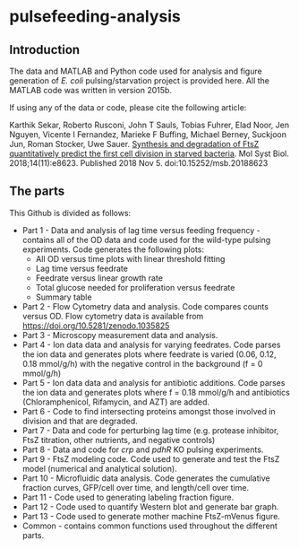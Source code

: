 # pulsefeeding-analysis

## Introduction

The data and MATLAB and Python code used for analysis and figure generation of *E. coli* pulsing/starvation project is provided here. All the MATLAB code was written in version 2015b.

If using any of the data or code, please cite the following article:

Karthik Sekar, Roberto Rusconi, John T Sauls, Tobias Fuhrer, Elad Noor, Jen Nguyen, Vicente I Fernandez, Marieke F Buffing, Michael Berney, Suckjoon Jun, Roman Stocker, Uwe Sauer. [Synthesis and degradation of FtsZ quantitatively predict the first cell division in starved bacteria](http://msb.embopress.org/content/14/11/e8623). Mol Syst Biol. 2018;14(11):e8623. Published 2018 Nov 5. doi:10.15252/msb.20188623

## The parts
This Github is divided as follows:
* Part 1 - Data and analysis of lag time versus feeding frequency - contains all of the OD data and code used for the wild-type pulsing experiments. Code generates the following plots:
  * All OD versus time plots with linear threshold fitting
  * Lag time versus feedrate
  * Feedrate versus linear growth rate
  * Total glucose needed for proliferation versus feedrate
  * Summary table
* Part 2 - Flow Cytometry data and analysis. Code compares counts versus OD. Flow cytometry data is available from https://doi.org/10.5281/zenodo.1035825
* Part 3 - Microscopy measurement data and analysis.
* Part 4 - Ion data data and analysis for varying feedrates. Code parses the ion data and generates plots where feedrate is varied (0.06, 0.12, 0.18 mmol/g/h) with the negative control in the background (f = 0 mmol/g/h)
* Part 5 - Ion data data and analysis for antibiotic additions. Code parses the ion data and generates plots where f = 0.18 mmol/g/h and antibiotics (Chloramphenicol, Rifamycin, and AZT) are added.
* Part 6 - Code to find intersecting proteins amongst those involved in division and that are degraded.
* Part 7 - Data and code for perturbing lag time (e.g. protease inhibitor, FtsZ titration, other nutrients, and negative controls)
* Part 8 - Data and code for *crp* and *pdhR* KO pulsing experiments.
* Part 9 - FtsZ modeling code. Code used to generate and test the FtsZ model (numerical and analytical solution).
* Part 10 - Microfluidic data analysis. Code generates the cumulative fraction curves, GFP/cell over time, and length/cell over time.
* Part 11 - Code used to generating labeling fraction figure.
* Part 12 - Code used to quantify Western blot and generate bar graph.
* Part 13 - Code used to generate mother machine FtsZ-mVenus figure.
* Common - contains common functions used throughout the different parts.
